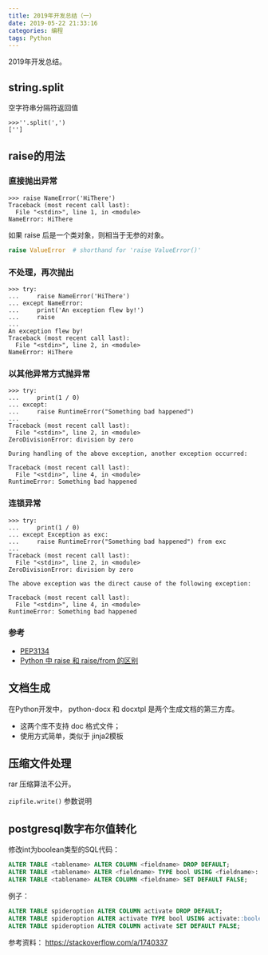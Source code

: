 ```yaml
---
title: 2019年开发总结（一）
date: 2019-05-22 21:33:16
categories: 编程
tags: Python
---
```


2019年开发总结。

<!-- more -->

## string.split

空字符串分隔符返回值

```
>>>''.split(',')
['']
```



## raise的用法

### 直接抛出异常

```shell
>>> raise NameError('HiThere')
Traceback (most recent call last):
  File "<stdin>", line 1, in <module>
NameError: HiThere
```

如果 raise 后是一个类对象，则相当于无参的对象。

```python
raise ValueError  # shorthand for 'raise ValueError()'
```

### 不处理，再次抛出

```shell
>>> try:
...     raise NameError('HiThere')
... except NameError:
...     print('An exception flew by!')
...     raise
...
An exception flew by!
Traceback (most recent call last):
  File "<stdin>", line 2, in <module>
NameError: HiThere
```

### 以其他异常方式抛异常

```shell
>>> try:
...     print(1 / 0)
... except:
...     raise RuntimeError("Something bad happened")
...
Traceback (most recent call last):
  File "<stdin>", line 2, in <module>
ZeroDivisionError: division by zero

During handling of the above exception, another exception occurred:

Traceback (most recent call last):
  File "<stdin>", line 4, in <module>
RuntimeError: Something bad happened
```

### 连锁异常

```shell
>>> try:
...     print(1 / 0)
... except Exception as exc:
...     raise RuntimeError("Something bad happened") from exc
...
Traceback (most recent call last):
  File "<stdin>", line 2, in <module>
ZeroDivisionError: division by zero

The above exception was the direct cause of the following exception:

Traceback (most recent call last):
  File "<stdin>", line 4, in <module>
RuntimeError: Something bad happened
```

### 参考

- [PEP3134](https://legacy.python.org/dev/peps/pep-3134/)
- [Python 中 raise 和 raise/from 的区别](https://blog.csdn.net/jpch89/article/details/84315444)



## 文档生成

在Python开发中， python-docx 和 docxtpl 是两个生成文档的第三方库。

- 这两个库不支持 doc 格式文件；
- 使用方式简单，类似于 jinja2模板



## 压缩文件处理

rar 压缩算法不公开。

`zipfile.write()` 参数说明



## postgresql数字布尔值转化

修改int为boolean类型的SQL代码：

```sql
ALTER TABLE <tablename> ALTER COLUMN <fieldname> DROP DEFAULT;
ALTER TABLE <tablename> ALTER <fieldname> TYPE bool USING <fieldname>::boolean;
ALTER TABLE <tablename> ALTER COLUMN <fieldname> SET DEFAULT FALSE;
```

例子：

```sql
ALTER TABLE spideroption ALTER COLUMN activate DROP DEFAULT;
ALTER TABLE spideroption ALTER activate TYPE bool USING activate::boolean;
ALTER TABLE spideroption ALTER COLUMN activate SET DEFAULT FALSE;
```

参考资料： https://stackoverflow.com/a/1740337
